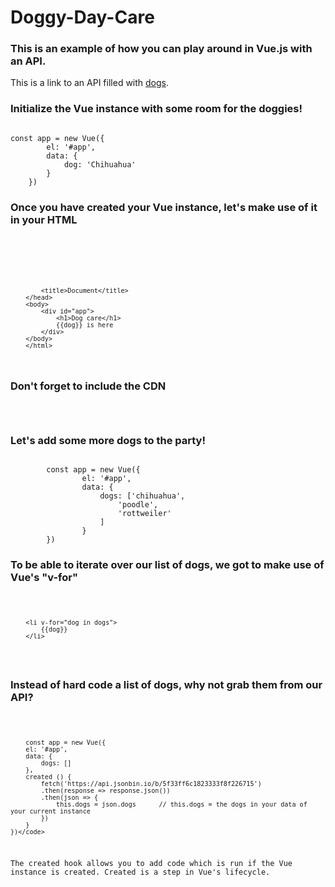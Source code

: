 # Doggy-Day-Care

### This is an example of how you can play around in Vue.js with an API.

This is a link to an API filled with [dogs](https://api.jsonbin.io/b/5f33ff6c1823333f8f226715 "Dog API").

### Initialize the Vue instance with some room for the doggies!
<code>
const app = new Vue({
        el: '#app',
        data: {
            dog: 'Chihuahua'
        }
    })
</code>

### Once you have created your Vue instance, let's make use of it in your HTML
<code>
        <html lang="en">
        <head>
            <meta charset="UTF-8">

            <title>Document</title>
        </head>
        <body>
            <div id="app">
                <h1>Dog care</h1>
                {{dog}} is here
            </div>
        </body>
        </html>
</code>

### Don't forget to include the CDN 
<code>
        <script src="https://cdn.jsdelivr.net/npm/vue/dist/vue.js"></script>
</code> 

### Let's add some more dogs to the party!

<code>
        const app = new Vue({
                el: '#app',
                data: {
                    dogs: ['chihuahua',
                        'poodle',
                        'rottweiler'
                    ]
                }
        })
</code>


### To be able to iterate over our list of dogs, we got to make use of Vue's "v-for"

<code>
        
        <li v-for="dog in dogs">
            {{dog}}
        </li>
        
 </code>

### Instead of hard code a list of dogs, why not grab them from our API?

<code>
        
        const app = new Vue({
        el: '#app',
        data: {
            dogs: []
        },
        created () {
            fetch('https://api.jsonbin.io/b/5f33ff6c1823333f8f226715')
            .then(response => response.json())
            .then(json => {
                this.dogs = json.dogs      // this.dogs = the dogs in your data of your current instance
            })
        }
    })</code>
    
The created hook allows you to add code which is run if the Vue instance is created. Created is a step in Vue's lifecycle.


